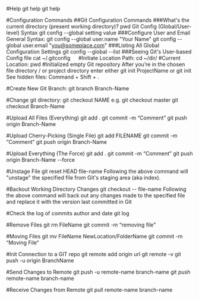 #Help
git help
git help <CommandName>
 
#Configuration Commands
##Git Configuration Commands
###What's the current directory (present working directory)?
pwd
Git Config (Global/User-level) Syntax
git config --global setting value
###Configure User and Email
General Syntax:
git config --global user.name "Your Name"
git config --global user.email "you@someplace.com"
###Listing All Global Configuration Settings
git config --global --list
###Seeing Git's User-based Config file
cat ~/.gitconfig
 
#Initiate Location Path:
cd ~/dir/
#Current Location:
pwd
#Initialized empty Git repository
After you’re in the chosen file directory / or project directory enter either
git init ProjectName
or 
git init 
See hidden files: Command + Shift + .

#Create New Git Branch:
git branch Branch-Name

#Change git directory:
git checkout NAME 
e.g.
git checkout master
git checkout Branch-Name

#Upload All Files (Everything)
git add .
git commit -m “Comment”
git push origin Branch-Name

#Upload Cherry-Picking (Single File)
git add FILENAME
git commit -m “Comment”
git push origin Branch-Name
 
#Upload Everything (The Force)
git add .
git commit -m “Comment”
git push origin Branch-Name --force
 
#Unstage File
git reset HEAD file-name
Following the above command will "unstage" the specified file from Git's staging area (aka index).

#Backout Working Directory Changes
git checkout -- file-name
Following the above command will back out any changes made to the specified file and replace it with the version last committed in Git

#Check the log of commits author and date
git log

#Remove Files
git rm FileName
git commit -m “removing file”

#Moving Files
git mv FileName NewLocation/FolderName
git commit -m “Moving File”

#Init Connection to a GIT repo
git remote add origin url
git remote -v
git push -u origin BranchName

#Send Changes to Remote
git push -u remote-name branch-name
git push remote-name branch-name

#Receive Changes from Remote
git pull remote-name branch-name
